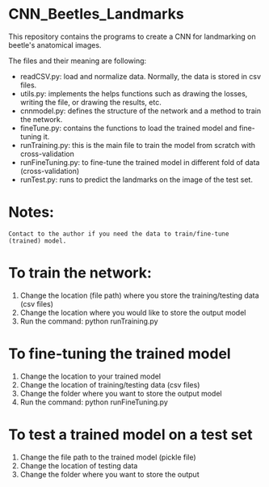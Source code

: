 # CNN_Beetles_Landmarks
This repository contains the programs to create a CNN for landmarking on beetle's anatomical images.

The files and their meaning are following:
   - readCSV.py: load and normalize data. Normally, the data is stored in csv files.
   - utils.py: implements the helps functions such as drawing the losses, writing the file, or drawing the results, etc.
   - cnnmodel.py: defines the structure of the network and a method to train the network.
   - fineTune.py: contains the functions to load the trained model and fine-tuning it.
   - runTraining.py: this is the main file to train the model from scratch with cross-validation
   - runFineTuning.py: to fine-tune the trained model in different fold of data (cross-validation)
   - runTest.py: runs to predict the landmarks on the image of the test set.

# Notes:
    Contact to the author if you need the data to train/fine-tune (trained) model.

# To train the network:
1. Change the location (file path) where you store the training/testing data (csv files)
2. Change the location where you would like to store the output model
3. Run the command: python runTraining.py

# To fine-tuning the trained model
1. Change the location to your trained model
2. Change the location of training/testing data (csv files)
3. Change the folder where you want to store the output model
4. Run the command: python runFineTuning.py

# To test a trained model on a test set
1. Change the file path to the trained model (pickle file)
2. Change the location of testing data
3. Change the folder where you want to store the output


